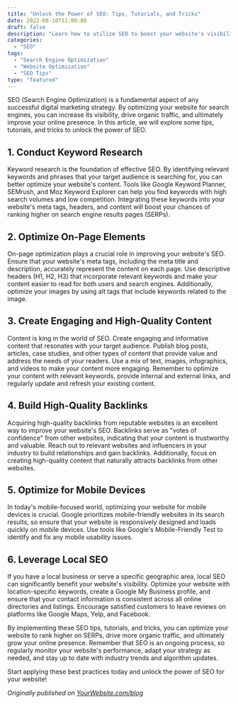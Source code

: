 ```yaml
---
title: "Unlock the Power of SEO: Tips, Tutorials, and Tricks"
date: 2022-08-10T12:00:00
draft: false
description: "Learn how to utilize SEO to boost your website's visibility and drive organic traffic."
categories:
  - "SEO"
tags:
  - "Search Engine Optimization"
  - "Website Optimization"
  - "SEO Tips"
type: "featured"
---
```


SEO (Search Engine Optimization) is a fundamental aspect of any successful digital marketing strategy. By optimizing your website for search engines, you can increase its visibility, drive organic traffic, and ultimately improve your online presence. In this article, we will explore some tips, tutorials, and tricks to unlock the power of SEO.

## 1. Conduct Keyword Research

Keyword research is the foundation of effective SEO. By identifying relevant keywords and phrases that your target audience is searching for, you can better optimize your website's content. Tools like Google Keyword Planner, SEMrush, and Moz Keyword Explorer can help you find keywords with high search volumes and low competition. Integrating these keywords into your website's meta tags, headers, and content will boost your chances of ranking higher on search engine results pages (SERPs).

## 2. Optimize On-Page Elements

On-page optimization plays a crucial role in improving your website's SEO. Ensure that your website's meta tags, including the meta title and description, accurately represent the content on each page. Use descriptive headers (H1, H2, H3) that incorporate relevant keywords and make your content easier to read for both users and search engines. Additionally, optimize your images by using alt tags that include keywords related to the image.

## 3. Create Engaging and High-Quality Content

Content is king in the world of SEO. Create engaging and informative content that resonates with your target audience. Publish blog posts, articles, case studies, and other types of content that provide value and address the needs of your readers. Use a mix of text, images, infographics, and videos to make your content more engaging. Remember to optimize your content with relevant keywords, provide internal and external links, and regularly update and refresh your existing content.

## 4. Build High-Quality Backlinks

Acquiring high-quality backlinks from reputable websites is an excellent way to improve your website's SEO. Backlinks serve as "votes of confidence" from other websites, indicating that your content is trustworthy and valuable. Reach out to relevant websites and influencers in your industry to build relationships and gain backlinks. Additionally, focus on creating high-quality content that naturally attracts backlinks from other websites.

## 5. Optimize for Mobile Devices

In today's mobile-focused world, optimizing your website for mobile devices is crucial. Google prioritizes mobile-friendly websites in its search results, so ensure that your website is responsively designed and loads quickly on mobile devices. Use tools like Google's Mobile-Friendly Test to identify and fix any mobile usability issues.

## 6. Leverage Local SEO

If you have a local business or serve a specific geographic area, local SEO can significantly benefit your website's visibility. Optimize your website with location-specific keywords, create a Google My Business profile, and ensure that your contact information is consistent across all online directories and listings. Encourage satisfied customers to leave reviews on platforms like Google Maps, Yelp, and Facebook.

By implementing these SEO tips, tutorials, and tricks, you can optimize your website to rank higher on SERPs, drive more organic traffic, and ultimately grow your online presence. Remember that SEO is an ongoing process, so regularly monitor your website's performance, adapt your strategy as needed, and stay up to date with industry trends and algorithm updates.

Start applying these best practices today and unlock the power of SEO for your website!

*Originally published on [YourWebsite.com/blog](https://www.yourwebsite.com/blog)*
